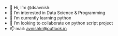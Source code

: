 - 👋 Hi, I’m @dsavnish
- 👀 I’m interested in Data Science & Programming
- 🌱 I’m currently learning python
- 💞️ I’m looking to collaborate on python script project
- 📫 mail: avnishkr@outlook.in

<!---
dsavnish/dsavnish is a ✨ special ✨ repository because its `README.md` (this file) appears on your GitHub profile.
You can click the Preview link to take a look at your changes.
--->
